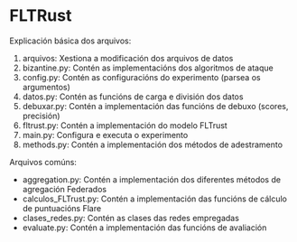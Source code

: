 # FLTRust

Explicación básica dos arquivos:
1. arquivos: Xestiona a modificación dos arquivos de datos
2. bizantine.py: Contén as implementacións dos algoritmos de ataque
3. config.py: Contén as configuracións do experimento (parsea os argumentos)
4. datos.py: Contén as funcións de carga e división dos datos
5. debuxar.py: Contén a implementación das funcións de debuxo (scores, precisión)
6. fltrust.py: Contén a implementación do modelo FLTrust
7. main.py: Configura e executa o experimento
8. methods.py: Contén a implementación dos métodos de adestramento


Arquivos comúns:
- aggregation.py: Contén a implementación dos diferentes métodos de agregación Federados
- calculos_FLTrust.py: Contén a implementación das funcións de cálculo de puntuacións Flare
- clases_redes.py: Contén as clases das redes empregadas
- evaluate.py: Contén a implementación das funcións de avaliación